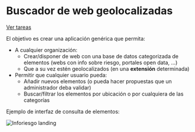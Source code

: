 # Buscador de web geolocalizadas

[Ver tareas](https://trello.com/c/q6PUGOmf/103-buscador-de-webs-geolocalizadas)

El objetivo es crear una aplicación genérica que permita:

- A cualquier organización:
  - Crear/disponer de web con una base de datos categorizada de elementos (webs con info sobre riesgo, portales open data, ...)
  - Que a su vez estén geolocalizados (en una **extensión** determinada)
- Permitir que cualquier usuario pueda:
  - Añadir nuevos elementos (o pueda hacer propuestas que un administrador deba validar)
  - Buscar/filtrar los elementos por ubicación o por cualquiera de las categorías

Ejemplo de interfaz de consulta de elementos:

![Inforiesgo landing](https://cloud.githubusercontent.com/assets/826965/14766094/2b014dc8-09fe-11e6-8f7e-5b2d147c14ab.png)

